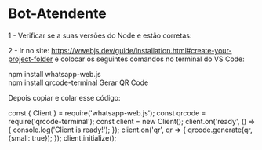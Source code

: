 # Bot-Atendente

1 - Verificar se a suas versões do Node e   estão corretas: 

2 - Ir no site: https://wwebjs.dev/guide/installation.html#create-your-project-folder e colocar os seguintes comandos no terminal do VS Code:

npm install whatsapp-web.js
<br>
npm install qrcode-terminal                   Gerar QR Code



Depois copiar e colar esse código: 

const { Client } = require('whatsapp-web.js');
const qrcode = require('qrcode-terminal');
const client = new Client();
client.on('ready', () => {
    console.log('Client is ready!');
});
client.on('qr', qr => {
    qrcode.generate(qr, {small: true});
});
client.initialize();


